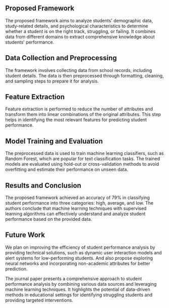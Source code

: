 ## Proposed Framework

The proposed framework aims to analyze students' demographic data, study-related details, and psychological characteristics to determine whether a student is on the right track, struggling, or failing. It combines data from different domains to extract comprehensive knowledge about students' performance.

## Data Collection and Preprocessing

The framework involves collecting data from school records, including student details. The data is then preprocessed through formatting, cleaning, and sampling steps to prepare it for analysis.

## Feature Extraction

Feature extraction is performed to reduce the number of attributes and transform them into linear combinations of the original attributes. This step helps in identifying the most relevant features for predicting student performance.

## Model Training and Evaluation

The preprocessed data is used to train machine learning classifiers, such as Random Forest, which are popular for text classification tasks. The trained models are evaluated using hold-out or cross-validation methods to avoid overfitting and estimate their performance on unseen data.

## Results and Conclusion

The proposed framework achieved an accuracy of 79% in classifying student performance into three categories: high, average, and low. The authors conclude that machine learning techniques with supervised learning algorithms can effectively understand and analyze student performance based on the provided data.

## Future Work

We plan on improving the efficiency of student performance analysis by providing technical solutions, such as dynamic user interaction models and alert systems for low-performing students. And also propose exploring neural networks and incorporating non-academic attributes for better prediction.

The journal paper presents a comprehensive approach to student performance analysis by combining various data sources and leveraging machine learning techniques. It highlights the potential of data-driven methods in educational settings for identifying struggling students and providing targeted interventions.
